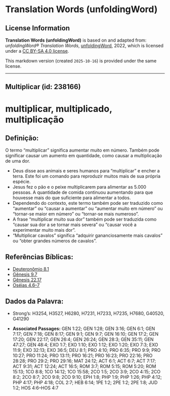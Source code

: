 # Translation Words (unfoldingWord)

## License Information

**Translation Words (unfoldingWord)** is based on and adapted from: _unfoldingWord® Translation Words_, [unfoldingWord](https://unfoldingword.org/utw), 2022, which is licensed under a [CC BY-SA 4.0 license](https://creativecommons.org/licenses/by-sa/4.0/legalcode.en).

This markdown version (created `2025-10-16`) is provided under the same license.



--------------------------------

## Multiplicar (id: 238166)

multiplicar, multiplicado, multiplicação
========================================

Definição:
----------

O termo “multiplicar” significa aumentar muito em número. Também pode significar causar um aumento em quantidade, como causar a multiplicação de uma dor.

* Deus disse aos animais e seres humanos para “multiplicar” e encher a terra. Este foi um comando para reproduzir muitos mais de sua própria espécie.
* Jesus fez o pão e o peixe multiplicarem para alimentar as 5\.000 pessoas. A quantidade de comida continuou aumentando para que houvesse mais do que suficiente para alimentar a todos.
* Dependendo do contexto, este termo também pode ser traduzido como “aumentar” ou “causar a aumentar” ou “aumentar muito em número” ou “tornar\-se maior em número” ou “tornar\-se mais numeroso”.
* A frase “multiplicar muito sua dor” também pode ser traduzida como “causar sua dor a se tornar mais severa” ou “causar você a experimentar muito mais dor”.
* “Multiplicar cavalos” significa “adquirir gananciosamente mais cavalos” ou “obter grandes números de cavalos”.

Referências Bíblicas:
---------------------

* [Deuteronômio 8\.1](https://ref.ly/Deut8:1)
* [Gênesis 9\.7](https://ref.ly/Gen9:7)
* [Gênesis 22\.17](https://ref.ly/Gen22:17)
* [Oséias 4\.6–7](https://ref.ly/Hos4:6-Hos4:7)

Dados da Palavra:
-----------------

* Strong’s: H3254, H3527, H6280, H7231, H7233, H7235, H7680, G40520, G41290

* **Associated Passages:** GEN 1:22; GEN 1:28; GEN 3:16; GEN 6:1; GEN 7:17; GEN 7:18; GEN 8:17; GEN 9:1; GEN 9:7; GEN 16:10; GEN 17:2; GEN 17:20; GEN 22:17; GEN 26:4; GEN 26:24; GEN 28:3; GEN 35:11; GEN 47:27; GEN 48:4; EXO 1:7; EXO 1:10; EXO 1:12; EXO 1:20; EXO 7:3; EXO 11:9; EXO 32:13; EXO 36:5; DEU 8:1; PRO 4:10; PRO 6:35; PRO 9:9; PRO 10:27; PRO 11:24; PRO 13:11; PRO 16:21; PRO 16:23; PRO 22:16; PRO 28:28; PRO 29:2; PRO 29:16; MAT 24:12; ACT 6:1; ACT 6:7; ACT 7:17; ACT 9:31; ACT 12:24; ACT 16:5; ROM 3:7; ROM 5:15; ROM 5:20; ROM 15:13; 1CO 8:8; 1CO 14:12; 1CO 15:58; 2CO 1:5; 2CO 3:9; 2CO 4:15; 2CO 8:2; 2CO 8:7; 2CO 9:8; 2CO 9:10; EPH 1:8; PHP 1:9; PHP 1:26; PHP 4:12; PHP 4:17; PHP 4:18; COL 2:7; HEB 6:14; 1PE 1:2; 2PE 1:2; 2PE 1:8; JUD 1:2; HOS 4:6–HOS 4:7

